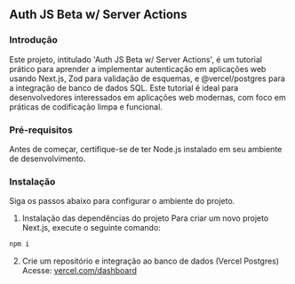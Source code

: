 ## Auth JS Beta w/ Server Actions

### Introdução
Este projeto, intitulado 'Auth JS Beta w/ Server Actions', é um tutorial prático para aprender a implementar autenticação em aplicações web usando Next.js, Zod para validação de esquemas, e @vercel/postgres para a integração de banco de dados SQL. Este tutorial é ideal para desenvolvedores interessados em aplicações web modernas, com foco em práticas de codificação limpa e funcional.

### Pré-requisitos
Antes de começar, certifique-se de ter Node.js instalado em seu ambiente de desenvolvimento.

### Instalação
Siga os passos abaixo para configurar o ambiente do projeto.

1. Instalação das dependências do projeto
Para criar um novo projeto Next.js, execute o seguinte comando:
```bash
npm i
```

2. Crie um repositório e integração ao banco de dados (Vercel Postgres)
Acesse: <a href="vercel.com/dashboard">vercel.com/dashboard</a>
